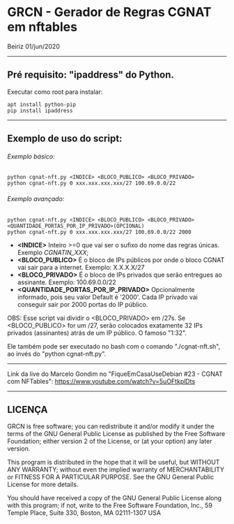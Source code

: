 # GRCN - Gerador de Regras CGNAT em nftables

Beiriz 01/jun/2020

------------------------------------------------------------------------

## Pré requisito: "ipaddress" do Python.

Executar como root para instalar:

```
apt install python-pip
pip install ipaddress
```

------------------------------------------------------------------------
## Exemplo de uso do script:

###### Exemplo básico:

```
python cgnat-nft.py <INDICE> <BLOCO_PUBLICO> <BLOCO_PRIVADO>
python cgnat-nft.py 0 xxx.xxx.xxx.xxx/27 100.69.0.0/22
```

###### Exemplo avançado:

```
python cgnat-nft.py <INDICE> <BLOCO_PUBLICO> <BLOCO_PRIVADO> <QUANTIDADE_PORTAS_POR_IP_PRIVADO>(OPCIONAL)
python cgnat-nft.py 0 xxx.xxx.xxx.xxx/27 100.69.0.0/22 2000
```

* **\<INDICE\>** Inteiro >=0 que vai ser o sufixo do nome das regras únicas. Exemplo *CGNATIN_XXX*;
* **<BLOCO_PUBLICO>** É o bloco de IPs públicos por onde o bloco CGNAT vai sair para a internet. Exemplo: X.X.X.X/27
* **<BLOCO_PRIVADO>** É o bloco de IPs privados que serão entregues ao assinante. Exemplo: 100.69.0.0/22
* **<QUANTIDADE_PORTAS_POR_IP_PRIVADO>** Opcionalmente informado, pois seu valor Default é '2000'. Cada IP privado vai conseguir sair por 2000 portas do IP público.

OBS: Esse script vai dividir o <BLOCO_PRIVADO> em /27s. Se <BLOCO_PUBLICO> for um /27, serão colocados exatamente 32 IPs privados (assinantes) atrás de um IP público. O famoso "1:32".

Ele também pode ser executado no bash com o comando "./cgnat-nft.sh", ao invés do "python cgnat-nft.py".

------------------------------------------------------------------------

Link da live do Marcelo Gondim no "FiqueEmCasaUseDebian #23 - CGNAT com NFTables": https://www.youtube.com/watch?v=5uOFtkplDts

------------------------------------------------------------------------
## LICENÇA

GRCN is free software; you can redistribute it and/or modify
it under the terms of the GNU General Public License as published by
the Free Software Foundation; either version 2 of the License, or
(at your option) any later version.

This program is distributed in the hope that it will be useful,
but WITHOUT ANY WARRANTY; without even the implied warranty of
MERCHANTABILITY or FITNESS FOR A PARTICULAR PURPOSE.  See the
GNU General Public License for more details.

You should have received a copy of the GNU General Public License
along with this program; if not, write to the Free Software
Foundation, Inc., 59 Temple Place, Suite 330, Boston, MA  02111-1307  USA